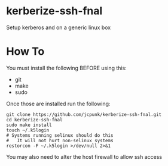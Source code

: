 # kerberize-ssh-fnal
Setup kerberos and on a generic linux box

# How To

You must install the following BEFORE using this:
* git
* make
* sudo

Once those are installed run the following:

```shell
git clone https://github.com/jcpunk/kerberize-ssh-fnal.git
cd kerberize-ssh-fnal
sudo make install
touch ~/.k5login
# Systems running selinux should do this
#   It will not hurt non-selinux systems
restorcon -F ~/.k5login >/dev/null 2>&1
```

You may also need to alter the host firewall to allow ssh access
